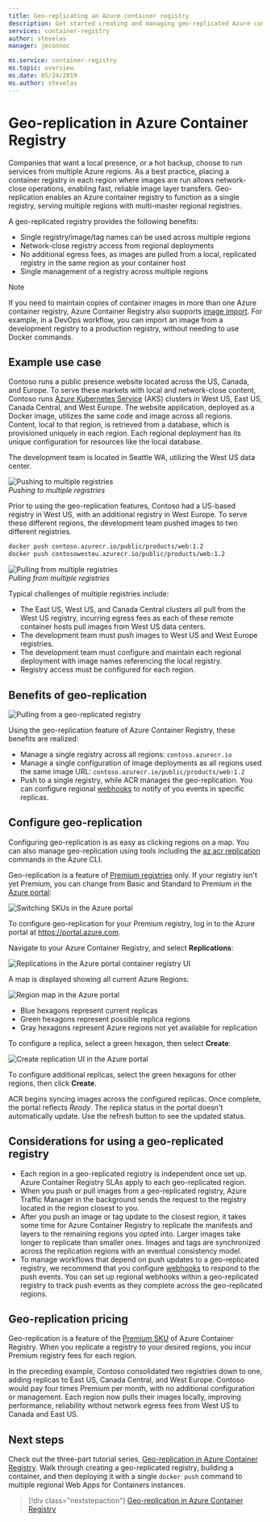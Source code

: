 ```yaml
---
title: Geo-replicating an Azure container registry
description: Get started creating and managing geo-replicated Azure container registries.
services: container-registry
author: stevelas
manager: jeconnoc

ms.service: container-registry
ms.topic: overview
ms.date: 05/24/2019
ms.author: stevelas
---
```

# Geo-replication in Azure Container Registry

Companies that want a local presence, or a hot backup, choose to run services from multiple Azure regions. As a best practice, placing a container registry in each region where images are run allows network-close operations, enabling fast, reliable image layer transfers. Geo-replication enables an Azure container registry to function as a single registry, serving multiple regions with multi-master regional registries. 

A geo-replicated registry provides the following benefits:

* Single registry/image/tag names can be used across multiple regions
* Network-close registry access from regional deployments
* No additional egress fees, as images are pulled from a local, replicated registry in the same region as your container host
* Single management of a registry across multiple regions

> [!NOTE]
> If you need to maintain copies of container images in more than one Azure container registry, Azure Container Registry also supports [image import](container-registry-import-images.md). For example, in a DevOps workflow, you can import an image from a development registry to a production registry, without needing to use Docker commands.
>

## Example use case
Contoso runs a public presence website located across the US, Canada, and Europe. To serve these markets with local and network-close content, Contoso runs [Azure Kubernetes Service](/azure/aks/) (AKS) clusters in West US, East US, Canada Central, and West Europe. The website application, deployed as a Docker image, utilizes the same code and image across all regions. Content, local to that region, is retrieved from a database, which is provisioned uniquely in each region. Each regional deployment has its unique configuration for resources like the local database.

The development team is located in Seattle WA, utilizing the West US data center.

![Pushing to multiple registries](media/container-registry-geo-replication/before-geo-replicate.png)<br />*Pushing to multiple registries*

Prior to using the geo-replication features, Contoso had a US-based registry in West US, with an additional registry in West Europe. To serve these different regions, the development team pushed images to two different registries.

```bash
docker push contoso.azurecr.io/public/products/web:1.2
docker push contosowesteu.azurecr.io/public/products/web:1.2
```
![Pulling from multiple registries](media/container-registry-geo-replication/before-geo-replicate-pull.png)<br />*Pulling from multiple registries*

Typical challenges of multiple registries include:

* The East US, West US, and Canada Central clusters all pull from the West US registry, incurring egress fees as each of these remote container hosts pull images from West US data centers.
* The development team must push images to West US and West Europe registries.
* The development team must configure and maintain each regional deployment with image names referencing the local registry.
* Registry access must be configured for each region.

## Benefits of geo-replication

![Pulling from a geo-replicated registry](media/container-registry-geo-replication/after-geo-replicate-pull.png)

Using the geo-replication feature of Azure Container Registry, these benefits are realized:

* Manage a single registry across all regions: `contoso.azurecr.io`
* Manage a single configuration of image deployments as all regions used the same image URL: `contoso.azurecr.io/public/products/web:1.2`
* Push to a single registry, while ACR manages the geo-replication. You can configure regional [webhooks](container-registry-webhook.md) to notify of you events in specific replicas.

## Configure geo-replication

Configuring geo-replication is as easy as clicking regions on a map. You can also manage geo-replication using tools including the [az acr replication](/cli/azure/acr/replication) commands in the Azure CLI.

Geo-replication is a feature of [Premium registries](container-registry-skus.md) only. If your registry isn't yet Premium, you can change from Basic and Standard to Premium in the [Azure portal](https://portal.azure.com):

![Switching SKUs in the Azure portal](media/container-registry-skus/update-registry-sku.png)

To configure geo-replication for your Premium registry, log in to the Azure portal at https://portal.azure.com.

Navigate to your Azure Container Registry, and select **Replications**:

![Replications in the Azure portal container registry UI](media/container-registry-geo-replication/registry-services.png)

A map is displayed showing all current Azure Regions:

 ![Region map in the Azure portal](media/container-registry-geo-replication/registry-geo-map.png)

* Blue hexagons represent current replicas
* Green hexagons represent possible replica regions
* Gray hexagons represent Azure regions not yet available for replication

To configure a replica, select a green hexagon, then select **Create**:

 ![Create replication UI in the Azure portal](media/container-registry-geo-replication/create-replication.png)

To configure additional replicas, select the green hexagons for other regions, then click **Create**.

ACR begins syncing images across the configured replicas. Once complete, the portal reflects *Ready*. The replica status in the portal doesn't automatically update. Use the refresh button to see the updated status.

## Considerations for using a geo-replicated registry

* Each region in a geo-replicated registry is independent once set up. Azure Container Registry SLAs apply to each geo-replicated region.
* When you push or pull images from a geo-replicated registry, Azure Traffic Manager in the background sends the request to the registry located in the region closest to you.
* After you push an image or tag update to the closest region, it takes some time for Azure Container Registry to replicate the manifests and layers to the remaining regions you opted into. Larger images take longer to replicate than smaller ones. Images and tags are synchronized across the replication regions with an eventual consistency model.
* To manage workflows that depend on push updates to a geo-replicated registry, we recommend that you configure [webhooks](container-registry-webhook.md) to respond to the push events. You can set up regional webhooks within a geo-replicated registry to track push events as they complete across the geo-replicated regions.


## Geo-replication pricing

Geo-replication is a feature of the [Premium SKU](container-registry-skus.md) of Azure Container Registry. When you replicate a registry to your desired regions, you incur Premium registry fees for each region.

In the preceding example, Contoso consolidated two registries down to one, adding replicas to East US, Canada Central, and West Europe. Contoso would pay four times Premium per month, with no additional configuration or management. Each region now pulls their images locally, improving performance, reliability without network egress fees from West US to Canada and East US.

## Next steps

Check out the three-part tutorial series, [Geo-replication in Azure Container Registry](container-registry-tutorial-prepare-registry.md). Walk through creating a geo-replicated registry, building a container, and then deploying it with a single `docker push` command to multiple regional Web Apps for Containers instances.

> [!div class="nextstepaction"]
> [Geo-replication in Azure Container Registry](container-registry-tutorial-prepare-registry.md)
